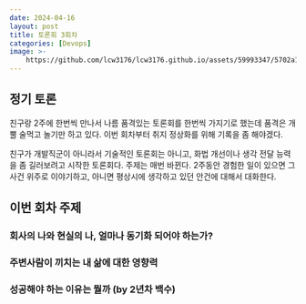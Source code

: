 ```yaml
---
date: 2024-04-16
layout: post
title: 토론회 3회차
categories: [Devops]
image: >-
    https://github.com/lcw3176/lcw3176.github.io/assets/59993347/5702a134-5d16-4428-b2a5-1cb4ce647371
---
```


## 정기 토론

친구랑 2주에 한번씩 만나서 나름 품격있는 토론회를 한번씩 가지기로 했는데 품격은 개뿔 술먹고 놀기만 하고 있다.
이번 회차부터 취지 정상화를 위해 기록을 좀 해야겠다.

친구가 개발직군이 아니라서 기술적인 토론회는 아니고, 화법 개선이나 생각 전달 능력을 좀 길러보려고 시작한 토론회다. 주제는 매번 바뀐다. 2주동안 경험한 일이 있으면 그 사건 위주로 이야기하고, 아니면 평상시에 생각하고 있던 안건에 대해서 대화한다.

## 이번 회차 주제

### 회사의 나와 현실의 나, 얼마나 동기화 되어야 하는가?


### 주변사람이 끼치는 내 삶에 대한 영향력


### 성공해야 하는 이유는 뭘까 (by 2년차 백수)